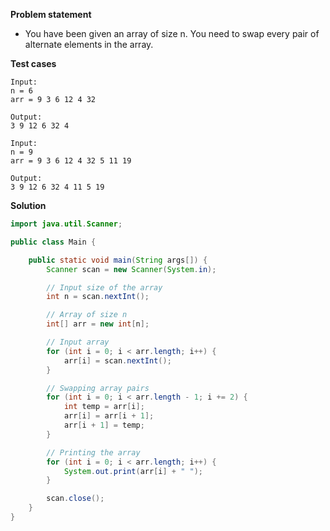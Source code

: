 **Problem statement**

- You have been given an array of size n. You need to swap every pair of alternate elements in the array.

**Test cases**

```
Input:
n = 6
arr = 9 3 6 12 4 32

Output:
3 9 12 6 32 4

Input:
n = 9
arr = 9 3 6 12 4 32 5 11 19

Output:
3 9 12 6 32 4 11 5 19
```

**Solution**

```java
import java.util.Scanner;

public class Main {

	public static void main(String args[]) {
		Scanner scan = new Scanner(System.in);

		// Input size of the array
		int n = scan.nextInt();

		// Array of size n
		int[] arr = new int[n];

		// Input array
		for (int i = 0; i < arr.length; i++) {
			arr[i] = scan.nextInt();
		}

		// Swapping array pairs
		for (int i = 0; i < arr.length - 1; i += 2) {
			int temp = arr[i];
			arr[i] = arr[i + 1];
			arr[i + 1] = temp;
		}

		// Printing the array
		for (int i = 0; i < arr.length; i++) {
			System.out.print(arr[i] + " ");
		}

		scan.close();
	}
}
```
